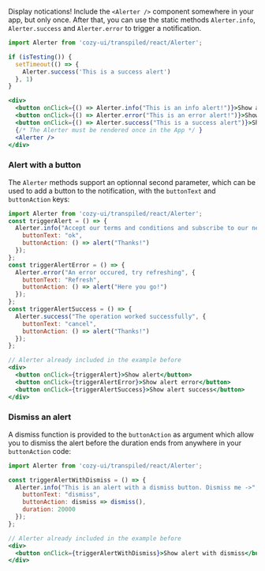 Display notications!
Include the `<Alerter />` component somewhere in your app, but only once. After that, you can use the static methods `Alerter.info`, `Alerter.success` and `Alerter.error` to trigger a notification.

```jsx
import Alerter from 'cozy-ui/transpiled/react/Alerter';

if (isTesting()) {
  setTimeout(() => {
    Alerter.success('This is a success alert')
  }, 1)
}

<div>
  <button onClick={() => Alerter.info("This is an info alert!")}>Show alert info</button>
  <button onClick={() => Alerter.error("This is an error alert!")}>Show alert error</button>
  <button onClick={() => Alerter.success("This is a success alert")}>Show alert success</button>
  {/* The Alerter must be rendered once in the App */ }
  <Alerter />
</div>
```

### Alert with a button

The `Alerter` methods support an optionnal second parameter, which can be used to add a button to the notification, with the `buttonText` and `buttonAction` keys:

```jsx
import Alerter from 'cozy-ui/transpiled/react/Alerter';
const triggerAlert = () => {
  Alerter.info("Accept our terms and conditions and subscribe to our newsletter", {
    buttonText: "ok",
    buttonAction: () => alert("Thanks!")
  });
};
const triggerAlertError = () => {
  Alerter.error("An error occured, try refreshing", {
    buttonText: "Refresh",
    buttonAction: () => alert("Here you go!")
  });
};
const triggerAlertSuccess = () => {
  Alerter.success("The operation worked successfully", {
    buttonText: "cancel",
    buttonAction: () => alert("Thanks!")
  });
};

// Alerter already included in the example before
<div>
  <button onClick={triggerAlert}>Show alert</button>
  <button onClick={triggerAlertError}>Show alert error</button>
  <button onClick={triggerAlertSuccess}>Show alert success</button>
</div>
```

### Dismiss an alert

A dismiss function is provided to the `buttonAction` as argument which allow you to dismiss the alert before the duration ends from anywhere in your `buttonAction` code:

```jsx
import Alerter from 'cozy-ui/transpiled/react/Alerter';

const triggerAlertWithDismiss = () => {
  Alerter.info("This is an alert with a dismiss button. Dismiss me ->", {
    buttonText: "dismiss",
    buttonAction: dismiss => dismiss(),
    duration: 20000
  });
};

// Alerter already included in the example before
<div>
  <button onClick={triggerAlertWithDismiss}>Show alert with dismiss</button>
</div>
```
